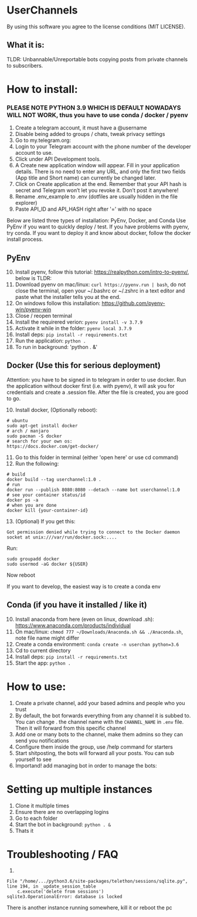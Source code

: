 # UserChannels

By using this software you agree to the license conditions (MIT LICENSE).

## What it is:

TLDR: Unbannable/Unreportable bots copying posts from private channels to subscribers. 

# How to install:

### PLEASE NOTE PYTHON 3.9 WHICH IS DEFAULT NOWADAYS WILL NOT WORK, thus you have to use conda / docker / pyenv 

1. Create a telegram account, it must have a @username
2. Disable being added to groups / chats, tweak privacy settings
3. Go to my.telegram.org:
4. Login to your Telegram account with the phone number of the developer account to use.
5. Click under API Development tools.
6. A Create new application window will appear. Fill in your application details. There is no need to enter any URL, and only the first two fields (App title and Short name) can currently be changed later.
7. Click on Create application at the end. Remember that your API hash is secret and Telegram won’t let you revoke it. Don’t post it anywhere!
8. Rename .env_example to .env (dotfiles are usually hidden in the file explorer)
9. Paste API_ID and API_HASH right after '=' with no space

Below are listed three types of installation: PyEnv, Docker, and Conda
Use PyEnv if you want to quickly deploy / test. If you have problems with pyenv, try conda.
If you want to deploy it and know about docker, follow the docker install process.

## PyEnv 
10. Install pyenv, follow this tutorial: https://realpython.com/intro-to-pyenv/, below is TLDR:
11. Download pyenv on mac/linux: `curl https://pyenv.run | bash`, do not close the terminal, open your ~/.bashrc or ~/.zshrc in a text editor and paste what the installer tells you at the end.
11. On windows follow this installation: https://github.com/pyenv-win/pyenv-win
12. Close / reopen terminal
13. Install the requirered verion: `pyenv install -v 3.7.9`
14. Activate it while in the folder: `pyenv local 3.7.9`
15. Install deps: `pip install -r requirements.txt`
16. Run the application: `python .`
17. To run in background: 'python . &'

## Docker (Use this for serious deployment)
Attention: you have to be signed in to telegram in order to use docker. Run the application without docker first (i.e. with pyenv), it will ask you for credentials and create a .session file. After the file is created, you are good to go. 

10. Install docker, (Optionally reboot):
```
# ubuntu 
sudo apt-get install docker
# arch / manjaro
sudo pacman -S docker
# search for your own os:
https://docs.docker.com/get-docker/
```

11. Go to this folder in terminal (either 'open here' or use cd command)
12. Run the following: 
```
# build
docker build --tag userchannel:1.0 .
# run
docker run --publish 8080:8080 --detach --name bot userchannel:1.0
# see your container status/id
docker ps -a
# when you are done
docker kill {your-container-id}
```
13. (Optional) If you get this:
```
Got permission denied while trying to connect to the Docker daemon socket at unix:///var/run/docker.sock:....
``` 
 Run:
```
sudo groupadd docker
sudo usermod -aG docker ${USER}
```
 Now reboot


If you want to develop, the easiest way is to create a conda env

## Conda (if you have it installed / like it)
10. Install anaconda from here (even on linux, download .sh): https://www.anaconda.com/products/individual
10. On mac/linux: `chmod 777 ~/Downloads/Anaconda.sh && ./Anaconda.sh`, note file name might differ
10. Create a conda environment: ` conda create -n userchan python=3.6 `
12. Cd to current directory
12. Install deps: `pip install -r requirements.txt`
13. Start the app: `python .`

# How to use:
1. Create a private channel, add your based admins and people who you trust
2. By default, the bot forwards everything from any channel it is subbed to. You can change .
the channel name with the `CHANNEL_NAME` in `.env` file.
Then it will forward from this specific channel
3. Add one or many bots to the channel, make them admins so they can send you notifications
4. Configure them inside the group, use /help command for starters
5. Start shitposting, the bots will forward all your posts. You can sub yourself to see
6. Importand! add managing bot in order to manage the bots: 

# Setting up multiple instances
1. Clone it multiple times
2. Ensure there are no overlapping logins
3. Go to each folder
4. Start the bot in background: `python . &`
5. Thats it

# Troubleshooting / FAQ

1. 
```
File "/home/.../python3.6/site-packages/telethon/sessions/sqlite.py", line 194, in _update_session_table
    c.execute('delete from sessions')
sqlite3.OperationalError: database is locked
```
There is another instance running somewhere, kill it or reboot the pc